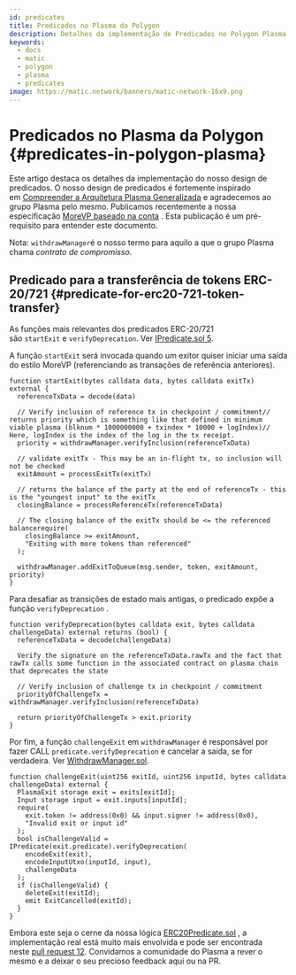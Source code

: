 ```yaml
---
id: predicates
title: Predicados no Plasma da Polygon
description: Detalhes da implementação de Predicados no Polygon Plasma
keywords:
  - docs
  - matic
  - polygon
  - plasma
  - predicates
image: https://matic.network/banners/matic-network-16x9.png
---
```


# Predicados no Plasma da Polygon {#predicates-in-polygon-plasma}

Este artigo destaca os detalhes da implementação do nosso design de predicados. O nosso design de predicados é fortemente inspirado em [Compreender a Arquitetura Plasma Generalizada](https://medium.com/plasma-group/plapps-and-predicates-understanding-the-generalized-plasma-architecture-fc171b25741) e agradecemos ao grupo Plasma pelo mesmo. Publicamos recentemente a nossa especificação [MoreVP baseado na conta](https://ethresear.ch/t/account-based-plasma-morevp/5480) . Esta publicação é um pré-requisito para entender este documento.

Nota: `withdrawManager`é o nosso termo para aquilo a que o grupo Plasma chama *contrato de compromisso*.

## Predicado para a transferência de tokens ERC-20/721 {#predicate-for-erc20-721-token-transfer}

As funções mais relevantes dos predicados ERC-20/721 são `startExit` e `verifyDeprecation`. Ver [IPredicate.sol 5](https://github.com/maticnetwork/contracts/blob/master/contracts/root/predicates/IPredicate.sol).

A função `startExit` será invocada quando um exitor quiser iniciar uma saída do estilo MoreVP (referenciando as transações de referência anteriores).

```solidity
function startExit(bytes calldata data, bytes calldata exitTx) external {
  referenceTxData = decode(data)

  // Verify inclusion of reference tx in checkpoint / commitment// returns priority which is something like that defined in minimum viable plasma (blknum * 1000000000 + txindex * 10000 + logIndex)// Here, logIndex is the index of the log in the tx receipt.
  priority = withdrawManager.verifyInclusion(referenceTxData)

  // validate exitTx - This may be an in-flight tx, so inclusion will not be checked
  exitAmount = processExitTx(exitTx)

  // returns the balance of the party at the end of referenceTx - this is the "youngest input" to the exitTx
  closingBalance = processReferenceTx(referenceTxData)

  // The closing balance of the exitTx should be <= the referenced balancerequire(
    closingBalance >= exitAmount,
    "Exiting with more tokens than referenced"
  );

  withdrawManager.addExitToQueue(msg.sender, token, exitAmount, priority)
}
```

Para desafiar as transições de estado mais antigas, o predicado expõe a função `verifyDeprecation` .

```solidity
function verifyDeprecation(bytes calldata exit, bytes calldata challengeData) external returns (bool) {
  referenceTxData = decode(challengeData)

  Verify the signature on the referenceTxData.rawTx and the fact that rawTx calls some function in the associated contract on plasma chain that deprecates the state

  // Verify inclusion of challenge tx in checkpoint / commitment
  priorityOfChallengeTx = withdrawManager.verifyInclusion(referenceTxData)

  return priorityOfChallengeTx > exit.priority
}
```

Por fim, a função `challengeExit` em `withdrawManager` é responsável por fazer CALL `predicate.verifyDeprecation` e cancelar a saída, se for verdadeira. Ver [WithdrawManager.sol](https://github.com/maticnetwork/contracts/blob/master/contracts/root/withdrawManager/WithdrawManager.sol#L184).

```solidity
function challengeExit(uint256 exitId, uint256 inputId, bytes calldata challengeData) external {
  PlasmaExit storage exit = exits[exitId];
  Input storage input = exit.inputs[inputId];
  require(
    exit.token != address(0x0) && input.signer != address(0x0),
    "Invalid exit or input id"
  );
  bool isChallengeValid = IPredicate(exit.predicate).verifyDeprecation(
    encodeExit(exit),
    encodeInputUtxo(inputId, input),
    challengeData
  );
  if (isChallengeValid) {
    deleteExit(exitId);
    emit ExitCancelled(exitId);
  }
}
```

Embora este seja o cerne da nossa lógica [ERC20Predicate.sol](https://github.com/maticnetwork/contracts/blob/master/contracts/root/predicates/ERC20Predicate.sol) , a implementação real está muito mais envolvida e pode ser encontrada neste [pull request 12](https://github.com/maticnetwork/contracts/pull/78). Convidamos a comunidade do Plasma a rever o mesmo e a deixar o seu precioso feedback aqui ou na PR.